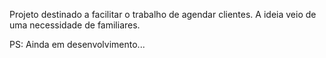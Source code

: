 Projeto destinado a facilitar o trabalho de agendar clientes. A ideia veio de uma necessidade de familiares.

PS: Ainda em desenvolvimento...
